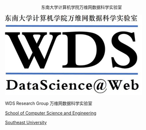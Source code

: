 <center> 东南大学计算机学院万维网数据科学实验室 </center>

![](./image/wds.jpg)



WDS Research Group 万维网数据科学实验室

[School of Computer Science and Engineering](http://cse.seu.edu.cn)

[Southeast University](http://www.seu.edu.cn)

</center>









